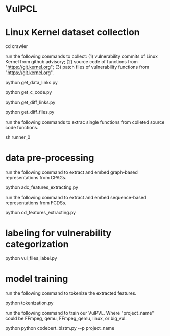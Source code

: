 # VulPCL

# Linux Kernel dataset collection

cd crawler

run the following commands to collect: (1) vulnerability commits of Linux Kernel from github advisory; (2) source code of functions from "https://git.kernel.org"; (3) patch files of vulnerability functions  from "https://git.kernel.org".

python get_data_links.py

python get_c_code.py

python get_diff_links.py

python get_diff_files.py

run the following commands to extrac single functions from colleted source code functions.

sh runner_0

# data pre-processing

run the following command to extract and embed graph-based representations from CPAGs.

python adc_features_extracting.py

run the following command to extract and embed sequence-based representations from FCDSs.

python cd_features_extracting.py

# labeling for vulnerability categorization

python vul_files_label.py

# model training

run the following command to tokenize the extracted features.

python tokenization.py

run the following command to train our VulPVL. Where "project_name" could be FFmpeg, qemu, FFmpeg_qemu, linux, or big_vul.

python python codebert_blstm.py --p project_name